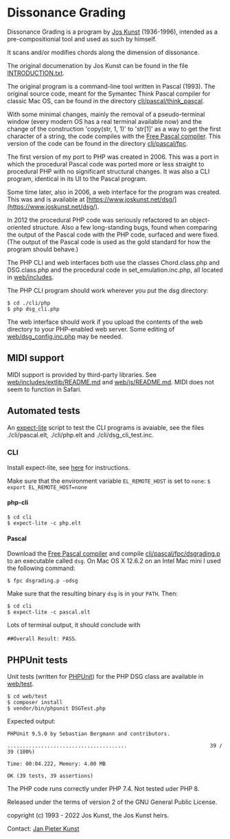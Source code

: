 # Dissonance Grading

Dissonance Grading is a program by [Jos Kunst](https://joskunst.net/) (1936-1996), intended as a 
pre-compositionial tool and used as such by himself.

It scans and/or modifies chords along the dimension of dissonance.

The original documenation by Jos Kunst can be found in the file [INTRODUCTION.txt](./INTRODUCTION.txt).

The original program is a command-line tool written in Pascal (1993). The 
original source code, meant for the Symantec Think Pascal compiler for classic 
Mac OS, can be found in the directory [cli/pascal/think_pascal](./cli/pascal/think_pascal).

With some minimal changes, mainly the removal of a pseudo-terminal window 
(every modern OS has a real terminal available now) and the change of the 
construction 'copy(str, 1, 1)' to 'str[1]' as a way to get the first character 
of a string, the code compiles with the [Free Pascal compiler](https://www.freepascal.org/). This version of the code can be found in the 
directory [cli/pascal/fpc](./cli/pascal/fpc).

The first version of my port to PHP was created in 2006. This was a port in 
which the procedural Pascal code was ported more or less straight to procedural 
PHP with no significant structural changes. It was also a CLI program, 
identical in its UI to the Pascal program.

Some time later, also in 2006, a web interface for the program was created. 
This was and is available at [https://www.joskunst.net/dsg/](https://www.joskunst.net/dsg/).

In 2012 the procedural PHP code was seriously refactored to an object-oriented 
structure. Also a few long-standing bugs, found when comparing the output of 
the Pascal code with the PHP code, surfaced and were fixed. (The output of the 
Pascal code is used as the gold standard for how the program should behave.)

The PHP CLI and web interfaces both use the classes Chord.class.php and 
DSG.class.php and the procedural code in set_emulation.inc.php, all located in 
[web/includes](./web/includes).

The PHP CLI program should work wherever you put the dsg directory:
```shell
$ cd ./cli/php
$ php dsg_cli.php
```
The web interface should work if you upload the contents of the web directory to your PHP-enabled web server. Some editing of [web/dsg_config.inc.php](./web/dsg_config.inc.php) may be needed. 

## MIDI support
MIDI support is provided by third-party libraries. See  [web/includes/extlib/README.md](./web/includes/extlib/README.md) and [web/js/README.md](./web/js/README.md). MIDI does not seem to function in Safari. 

## Automated tests

An [expect-lite](https://expect-lite.sourceforge.net/) script to test the CLI programs is avaiable, see the files
./cli/pascal.elt, ./cli/php.elt and ./cli/dsg_cli_test.inc.

### CLI

Install expect-lite, see [here](https://expect-lite.sourceforge.net/expect-lite_install.html) for instructions.

Make sure that the environment variable `EL_REMOTE_HOST` is set to `none`: `$ export EL_REMOTE_HOST=none`

#### php-cli

```shell
$ cd cli
$ expect-lite -c php.elt
```

#### Pascal
Download the [Free Pascal compiler](https://www.freepascal.org/) and compile [cli/pascal/fpc/dsgrading.p](./cli/pascal/fpc/dsgrading.p) to an executable called `dsg`. On Mac OS X 12.6.2 on an Intel Mac mini I used the following command:
```shell
$ fpc dsgrading.p -odsg
```
Make sure that the resulting binary `dsg` is in your `PATH`. Then:

```shell
$ cd cli
$ expect-lite -c pascal.elt
```

Lots of terminal output, it should conclude with

`##Overall Result: PASS`.

## PHPUnit tests

Unit tests (written for [PHPUnit](https://phpunit.de/)) for the PHP DSG class are available in
[web/test](./web/test).

```shell
$ cd web/test
$ composer install
$ vendor/bin/phpunit DSGTest.php
```
Expected output:
```shell
PHPUnit 9.5.0 by Sebastian Bergmann and contributors.

.......................................                           39 / 39 (100%)

Time: 00:04.222, Memory: 4.00 MB

OK (39 tests, 39 assertions)
```

The PHP code runs correctly under PHP 7.4. Not tested uder PHP 8.


Released under the terms of version 2 of the GNU General Public License.

copyright (c) 1993 - 2022 Jos Kunst, the Jos Kunst heirs.

Contact: [Jan Pieter Kunst](https://github.com/janpieterk)
